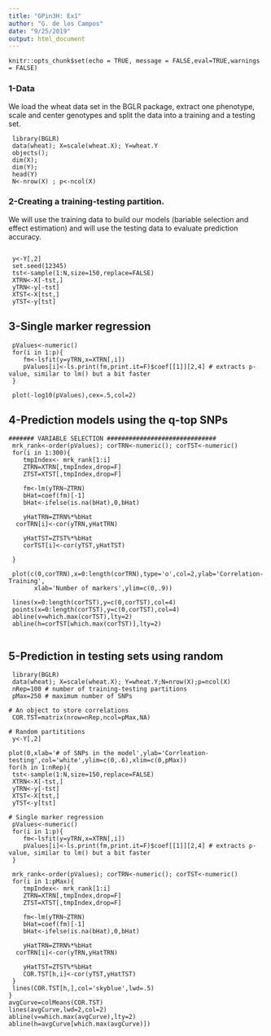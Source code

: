 ```yaml
---
title: "GPin3H: Ex1"
author: "G. de los Campos"
date: "9/25/2019"
output: html_document
---
```



```{r setup, include=FALSE}
knitr::opts_chunk$set(echo = TRUE, message = FALSE,eval=TRUE,warnings = FALSE)
```
### 1-Data

We load the wheat data set in the BGLR package, extract one phenotype, scale and center genotypes and split the data into a training and a testing set.

```{r}
 library(BGLR)
 data(wheat); X=scale(wheat.X); Y=wheat.Y
 objects();
 dim(X);
 dim(Y);
 head(Y)
 N<-nrow(X) ; p<-ncol(X)

```

### 2-Creating a training-testing partition.

We will use the training data to build our models (bariable selection and effect estimation) and will use the testing data to evaluate prediction accuracy.

```{r}
 
 y<-Y[,2]
 set.seed(12345)
 tst<-sample(1:N,size=150,replace=FALSE)
 XTRN<-X[-tst,]
 yTRN<-y[-tst]
 XTST<-X[tst,]
 yTST<-y[tst]

```


## 3-Single marker regression

```{r}
 pValues<-numeric()
 for(i in 1:p){
	fm<-lsfit(y=yTRN,x=XTRN[,i])
	pValues[i]<-ls.print(fm,print.it=F)$coef[[1]][2,4] # extracts p-value, similar to lm() but a bit faster
 }
 
 plot(-log10(pValues),cex=.5,col=2)
```

## 4-Prediction models using the q-top SNPs

```{r}
####### VARIABLE SELECTION ##############################
 mrk_rank<-order(pValues); corTRN<-numeric(); corTST<-numeric()
 for(i in 1:300){	
	tmpIndex<- mrk_rank[1:i]
	ZTRN=XTRN[,tmpIndex,drop=F]
	ZTST=XTST[,tmpIndex,drop=F]
	
	fm<-lm(yTRN~ZTRN)
	bHat=coef(fm)[-1]
	bHat<-ifelse(is.na(bHat),0,bHat)
	
	yHatTRN=ZTRN%*%bHat
  corTRN[i]<-cor(yTRN,yHatTRN)
  
	yHatTST=ZTST%*%bHat
	corTST[i]<-cor(yTST,yHatTST)
	
 }
 
 plot(c(0,corTRN),x=0:length(corTRN),type='o',col=2,ylab='Correlation-Training',
       xlab='Number of markers',ylim=c(0,.9))
 
 lines(x=0:length(corTST),y=c(0,corTST),col=4)
 points(x=0:length(corTST),y=c(0,corTST),col=4)
 abline(v=which.max(corTST),lty=2)
 abline(h=corTST[which.max(corTST)],lty=2)
 
```

## 5-Prediction in testing sets using random 


```{r}
 library(BGLR)
 data(wheat); X=scale(wheat.X); Y=wheat.Y;N=nrow(X);p=ncol(X)
 nRep=100 # number of training-testing partitions
 pMax=250 # maximum number of SNPs
 
# An object to store correlations
 COR.TST=matrix(nrow=nRep,ncol=pMax,NA)
 
# Random partititions
 y<-Y[,2]
 
plot(0,xlab='# of SNPs in the model',ylab='Corrleation-testing',col='white',ylim=c(0,.6),xlim=c(0,pMax))
for(h in 1:nRep){
 tst<-sample(1:N,size=150,replace=FALSE)
 XTRN<-X[-tst,]
 yTRN<-y[-tst]
 XTST<-X[tst,]
 yTST<-y[tst]

# Single marker regression
 pValues<-numeric()
 for(i in 1:p){
	fm<-lsfit(y=yTRN,x=XTRN[,i])
	pValues[i]<-ls.print(fm,print.it=F)$coef[[1]][2,4] # extracts p-value, similar to lm() but a bit faster
 }
 
 mrk_rank<-order(pValues); corTRN<-numeric(); corTST<-numeric()
 for(i in 1:pMax){	
	tmpIndex<- mrk_rank[1:i]
	ZTRN=XTRN[,tmpIndex,drop=F]
	ZTST=XTST[,tmpIndex,drop=F]
	
	fm<-lm(yTRN~ZTRN)
	bHat=coef(fm)[-1]
	bHat<-ifelse(is.na(bHat),0,bHat)
	
	yHatTRN=ZTRN%*%bHat
  corTRN[i]<-cor(yTRN,yHatTRN)
  
	yHatTST=ZTST%*%bHat
	COR.TST[h,i]<-cor(yTST,yHatTST)
 }
 lines(COR.TST[h,],col='skyblue',lwd=.5)
}
avgCurve=colMeans(COR.TST)
lines(avgCurve,lwd=2,col=2)
abline(v=which.max(avgCurve),lty=2)
abline(h=avgCurve[which.max(avgCurve)])
 
```
